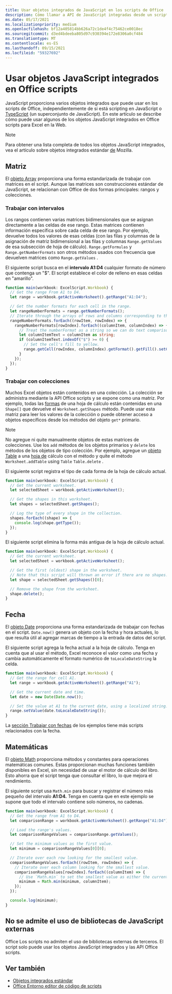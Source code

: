 ```yaml
---
title: Usar objetos integrados de JavaScript en los scripts de Office
description: Cómo llamar a API de JavaScript integradas desde un script Office en Excel en la Web.
ms.date: 05/17/2021
ms.localizationpriority: medium
ms.openlocfilehash: bf12a405814bb626a72c1de4f4c75462ce0018ec
ms.sourcegitcommit: d3ed4bdeeba805d97c930394e172e8306a0cf484
ms.translationtype: MT
ms.contentlocale: es-ES
ms.lasthandoff: 09/15/2021
ms.locfileid: "59327692"
---
```

# <a name="use-built-in-javascript-objects-in-office-scripts"></a>Usar objetos JavaScript integrados en Office scripts

JavaScript proporciona varios objetos integrados que puede usar en los scripts de Office, independientemente de si está scripting en JavaScript o [TypeScript](../overview/code-editor-environment.md) (un superconjunto de JavaScript). En este artículo se describe cómo puede usar algunos de los objetos JavaScript integrados en Office scripts para Excel en la Web.

> [!NOTE]
> Para obtener una lista completa de todos los objetos JavaScript integrados, vea el artículo sobre objetos integrados estándar [de](https://developer.mozilla.org/docs/Web/JavaScript/Reference/Global_Objects) Mozilla.

## <a name="array"></a>Matriz

El [objeto Array](https://developer.mozilla.org/docs/Web/JavaScript/Reference/Global_Objects/Array) proporciona una forma estandarizada de trabajar con matrices en el script. Aunque las matrices son construcciones estándar de JavaScript, se relacionan con Office de dos formas principales: rangos y colecciones.

### <a name="work-with-ranges"></a>Trabajar con intervalos

Los rangos contienen varias matrices bidimensionales que se asignan directamente a las celdas de ese rango. Estas matrices contienen información específica sobre cada celda de ese rango. Por ejemplo, devuelve todos los valores de esas celdas (con las filas y columnas de la asignación de matriz bidimensional a las filas y columnas `Range.getValues` de esa subsección de hoja de cálculo). `Range.getFormulas` y `Range.getNumberFormats` son otros métodos usados con frecuencia que devuelven matrices como `Range.getValues` .

El siguiente script busca en el **intervalo A1:D4** cualquier formato de número que contenga un "$". El script establece el color de relleno en esas celdas en "amarillo".

```TypeScript
function main(workbook: ExcelScript.Workbook) {
  // Get the range From A1 to D4.
  let range = workbook.getActiveWorksheet().getRange("A1:D4");

  // Get the number formats for each cell in the range.
  let rangeNumberFormats = range.getNumberFormats();
  // Iterate through the arrays of rows and columns corresponding to those in the range.
  rangeNumberFormats.forEach((rowItem, rowIndex) => {
    rangeNumberFormats[rowIndex].forEach((columnItem, columnIndex) => {
      // Treat the numberFormat as a string so we can do text comparisons.
      let columnItemText = columnItem as string;
      if (columnItemText.indexOf("$") >= 0) {
        // Set the cell's fill to yellow.
        range.getCell(rowIndex, columnIndex).getFormat().getFill().setColor("yellow");
      }
    });
  });
}
```

### <a name="work-with-collections"></a>Trabajar con colecciones

Muchos Excel objetos están contenidos en una colección. La colección se administra mediante la API Office scripts y se expone como una matriz. Por ejemplo, todas las [formas](/javascript/api/office-scripts/excelscript/excelscript.shape) de una hoja de cálculo están contenidas en una `Shape[]` que devuelve el `Worksheet.getShapes` método. Puede usar esta matriz para leer los valores de la colección o puede obtener acceso a objetos específicos desde los métodos del objeto `get*` primario.

> [!NOTE]
> No agregue ni quite manualmente objetos de estas matrices de colecciones. Use los `add` métodos de los objetos primarios y `delete` los métodos de los objetos de tipo colección. Por ejemplo, agregue un [objeto Table](/javascript/api/office-scripts/excelscript/excelscript.table) a una [hoja de](/javascript/api/office-scripts/excelscript/excelscript.worksheet) cálculo con el método y quite el método `Worksheet.addTable` using `Table` `Table.delete` .

El siguiente script registra el tipo de cada forma de la hoja de cálculo actual.

```TypeScript
function main(workbook: ExcelScript.Workbook) {
  // Get the current worksheet.
  let selectedSheet = workbook.getActiveWorksheet();

  // Get the shapes in this worksheet.
  let shapes = selectedSheet.getShapes();

  // Log the type of every shape in the collection.
  shapes.forEach((shape) => {
    console.log(shape.getType());
  });
}
```

El siguiente script elimina la forma más antigua de la hoja de cálculo actual.

```Typescript
function main(workbook: ExcelScript.Workbook) {
  // Get the current worksheet.
  let selectedSheet = workbook.getActiveWorksheet();

  // Get the first (oldest) shape in the worksheet.
  // Note that this script will thrown an error if there are no shapes.
  let shape = selectedSheet.getShapes()[0];

  // Remove the shape from the worksheet.
  shape.delete();
}
```

## <a name="date"></a>Fecha

El [objeto Date](https://developer.mozilla.org/docs/Web/JavaScript/Reference/Global_Objects/Date) proporciona una forma estandarizada de trabajar con fechas en el script. `Date.now()` genera un objeto con la fecha y hora actuales, lo que resulta útil al agregar marcas de tiempo a la entrada de datos del script.

El siguiente script agrega la fecha actual a la hoja de cálculo. Tenga en cuenta que al usar el método, Excel reconoce el valor como una fecha y cambia automáticamente el formato numérico de `toLocaleDateString` la celda.

```TypeScript
function main(workbook: ExcelScript.Workbook) {
  // Get the range for cell A1.
  let range = workbook.getActiveWorksheet().getRange("A1");

  // Get the current date and time.
  let date = new Date(Date.now());

  // Set the value at A1 to the current date, using a localized string.
  range.setValue(date.toLocaleDateString());
}
```

La [sección Trabajar con fechas](../resources/samples/excel-samples.md#dates) de los ejemplos tiene más scripts relacionados con la fecha.

## <a name="math"></a>Matemáticas

El [objeto Math](https://developer.mozilla.org/docs/Web/JavaScript/Reference/Global_Objects/Math) proporciona métodos y constantes para operaciones matemáticas comunes. Estas proporcionan muchas funciones también disponibles en Excel, sin necesidad de usar el motor de cálculo del libro. Esto ahorra que el script tenga que consultar el libro, lo que mejora el rendimiento.

El siguiente script usa `Math.min` para buscar y registrar el número más pequeño del intervalo **A1:D4.** Tenga en cuenta que en este ejemplo se supone que todo el intervalo contiene solo números, no cadenas.

```TypeScript
function main(workbook: ExcelScript.Workbook) {
  // Get the range from A1 to D4.
  let comparisonRange = workbook.getActiveWorksheet().getRange("A1:D4");

  // Load the range's values.
  let comparisonRangeValues = comparisonRange.getValues();

  // Set the minimum values as the first value.
  let minimum = comparisonRangeValues[0][0];

  // Iterate over each row looking for the smallest value.
  comparisonRangeValues.forEach((rowItem, rowIndex) => {
    // Iterate over each column looking for the smallest value.
    comparisonRangeValues[rowIndex].forEach((columnItem) => {
      // Use `Math.min` to set the smallest value as either the current cell's value or the previous minimum.
      minimum = Math.min(minimum, columnItem);
    });
  });

  console.log(minimum);
}

```

## <a name="use-of-external-javascript-libraries-is-not-supported"></a>No se admite el uso de bibliotecas de JavaScript externas

Office Los scripts no admiten el uso de bibliotecas externas de terceros. El script solo puede usar los objetos JavaScript integrados y las API Office scripts.

## <a name="see-also"></a>Ver también

- [Objetos integrados estándar](https://developer.mozilla.org/docs/Web/JavaScript/Reference/Global_Objects)
- [Office Entorno editor de código de scripts](../overview/code-editor-environment.md)
